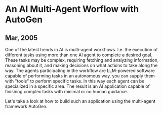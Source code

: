 # An AI Multi-Agent Worflow with AutoGen

Mar, 2005
---

One of the latest trends in AI is multi-agent workflows. I.e. the execution of different tasks using more than one AI agent to complete a desired goal. These tasks may be complex, requiring fetching and analyzing information, reasoning about it, and making decisions on what actions to take along the way. The agents participating in the workflow are LLM-powered software capable of performing tasks in an autonomous way. you can supply them with "tools" to perform specific tasks. In this way each agent can be specialized in a specific area. The result is an AI application capable of finishing complex tasks with minimal or no human guidance.

Let's take a look at how to build such an application using the multi-agent framework AutoGen.
